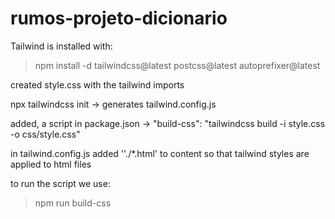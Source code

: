 # rumos-projeto-dicionario

Tailwind is installed with:

>npm install -d tailwindcss@latest postcss@latest autoprefixer@latest

created style.css with the tailwind imports

npx tailwindcss init -> generates tailwind.config.js

added, a script in package.json -> "build-css": "tailwindcss build -i style.css -o css/style.css"

in tailwind.config.js added ''./*.html' to content so that tailwind styles are applied to html files

to run the script we use: 

>npm run build-css
